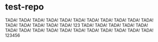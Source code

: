 # test-repo

TADA!
TADA!
TADA!
TADA!
TADA!
TADA!
TADA!
TADA!
TADA!
TADA!
TADA!
TADA!
TADA!
TADA!
TADA!
TADA!
123
TADA!
TADA!
TADA!
TADA!
TADA!
TADA!
TADA!
TADA!
TADA!
TADA!
TADA!
TADA!
TADA!
TADA!
TADA!
TADA!
123456
